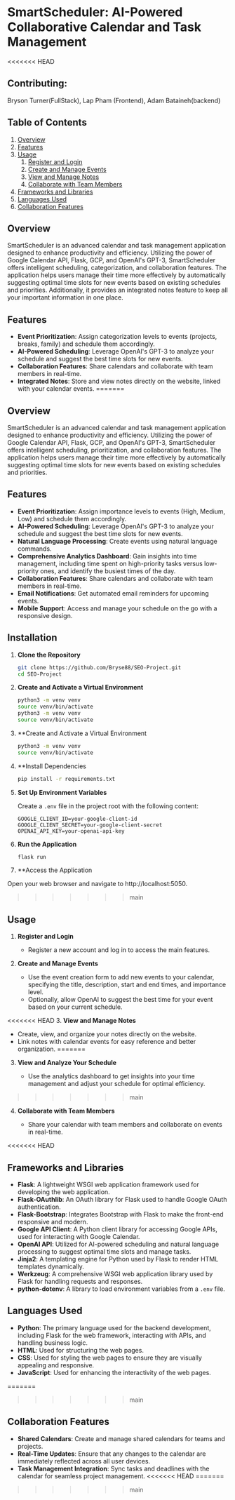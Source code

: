 # SmartScheduler: AI-Powered Collaborative Calendar and Task Management

<<<<<<< HEAD
## Contributing:

Bryson Turner(FullStack), Lap Pham (Frontend), Adam Bataineh(backend) 

## Table of Contents
1. [Overview](#overview)
2. [Features](#features)
3. [Usage](#usage)
    1. [Register and Login](#register-and-login)
    2. [Create and Manage Events](#create-and-manage-events)
    3. [View and Manage Notes](#view-and-manage-notes)
    4. [Collaborate with Team Members](#collaborate-with-team-members)
4. [Frameworks and Libraries](#frameworks-and-libraries)
5. [Languages Used](#languages-used)
6. [Collaboration Features](#collaboration-features)

## Overview

SmartScheduler is an advanced calendar and task management application designed to enhance productivity and efficiency. Utilizing the power of Google Calendar API, Flask, GCP, and OpenAI's GPT-3, SmartScheduler offers intelligent scheduling, categorization, and collaboration features. The application helps users manage their time more effectively by automatically suggesting optimal time slots for new events based on existing schedules and priorities. Additionally, it provides an integrated notes feature to keep all your important information in one place.

## Features

- **Event Prioritization**: Assign categorization levels to events (projects, breaks, family) and schedule them accordingly.
- **AI-Powered Scheduling**: Leverage OpenAI's GPT-3 to analyze your schedule and suggest the best time slots for new events.
- **Collaboration Features**: Share calendars and collaborate with team members in real-time.
- **Integrated Notes**: Store and view notes directly on the website, linked with your calendar events.
=======
## Overview

SmartScheduler is an advanced calendar and task management application designed to enhance productivity and efficiency. Utilizing the power of Google Calendar API, Flask, GCP, and OpenAI's GPT-3, SmartScheduler offers intelligent scheduling, prioritization, and collaboration features. The application helps users manage their time more effectively by automatically suggesting optimal time slots for new events based on existing schedules and priorities.

## Features

- **Event Prioritization**: Assign importance levels to events (High, Medium, Low) and schedule them accordingly.
- **AI-Powered Scheduling**: Leverage OpenAI's GPT-3 to analyze your schedule and suggest the best time slots for new events.
- **Natural Language Processing**: Create events using natural language commands.
- **Comprehensive Analytics Dashboard**: Gain insights into time management, including time spent on high-priority tasks versus low-priority ones, and identify the busiest times of the day.
- **Collaboration Features**: Share calendars and collaborate with team members in real-time.
- **Email Notifications**: Get automated email reminders for upcoming events.
- **Mobile Support**: Access and manage your schedule on the go with a responsive design.

## Installation

1. **Clone the Repository**

   ```bash
   git clone https://github.com/Bryse88/SEO-Project.git
   cd SEO-Project
2. **Create and Activate a Virtual Environment**

   ```bash
   python3 -m venv venv
   source venv/bin/activate
   python3 -m venv venv
   source venv/bin/activate
   
3. **Create and Activate a Virtual Environment

   ```bash
   python3 -m venv venv
   source venv/bin/activate

4. **Install Dependencies

   ```bash
   pip install -r requirements.txt


5. **Set Up Environment Variables**

   Create a `.env` file in the project root with the following content:

   ```plaintext
   GOOGLE_CLIENT_ID=your-google-client-id
   GOOGLE_CLIENT_SECRET=your-google-client-secret
   OPENAI_API_KEY=your-openai-api-key

6. **Run the Application**

   ```bash
   flask run

7. **Access the Application

  Open your web browser and navigate to http://localhost:5050.
>>>>>>> main


## Usage

1. **Register and Login**

   - Register a new account and log in to access the main features.

2. **Create and Manage Events**

   - Use the event creation form to add new events to your calendar, specifying the title, description, start and end times, and importance level.
   - Optionally, allow OpenAI to suggest the best time for your event based on your current schedule.

<<<<<<< HEAD
3. **View and Manage Notes**

   - Create, view, and organize your notes directly on the website.
   - Link notes with calendar events for easy reference and better organization.
=======
3. **View and Analyze Your Schedule**

   - Use the analytics dashboard to get insights into your time management and adjust your schedule for optimal efficiency.
>>>>>>> main

4. **Collaborate with Team Members**

   - Share your calendar with team members and collaborate on events in real-time.

<<<<<<< HEAD

## Frameworks and Libraries

- **Flask**: A lightweight WSGI web application framework used for developing the web application.
- **Flask-OAuthlib**: An OAuth library for Flask used to handle Google OAuth authentication.
- **Flask-Bootstrap**: Integrates Bootstrap with Flask to make the front-end responsive and modern.
- **Google API Client**: A Python client library for accessing Google APIs, used for interacting with Google Calendar.
- **OpenAI API**: Utilized for AI-powered scheduling and natural language processing to suggest optimal time slots and manage tasks.
- **Jinja2**: A templating engine for Python used by Flask to render HTML templates dynamically.
- **Werkzeug**: A comprehensive WSGI web application library used by Flask for handling requests and responses.
- **python-dotenv**: A library to load environment variables from a `.env` file.


## Languages Used

- **Python**: The primary language used for the backend development, including Flask for the web framework, interacting with APIs, and handling business logic.
- **HTML**: Used for structuring the web pages.
- **CSS**: Used for styling the web pages to ensure they are visually appealing and responsive.
- **JavaScript**: Used for enhancing the interactivity of the web pages.


=======
>>>>>>> main
## Collaboration Features

- **Shared Calendars**: Create and manage shared calendars for teams and projects.
- **Real-Time Updates**: Ensure that any changes to the calendar are immediately reflected across all user devices.
- **Task Management Integration**: Sync tasks and deadlines with the calendar for seamless project management.
<<<<<<< HEAD
=======


>>>>>>> main
